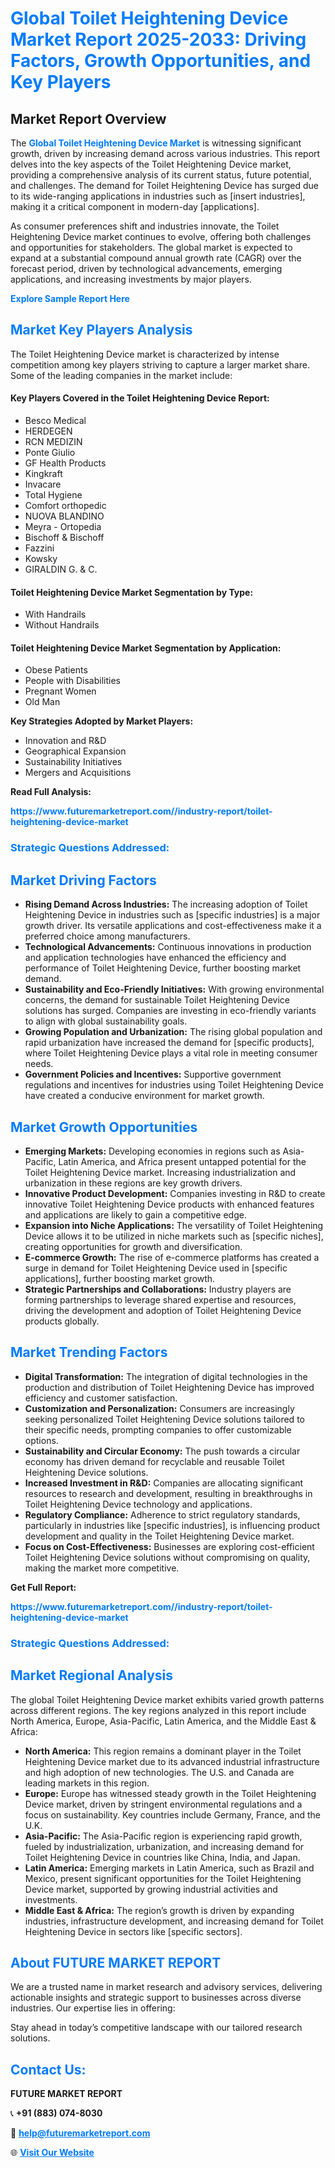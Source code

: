 <h1 style="color: #007BFF;">Global Toilet Heightening Device Market Report 2025-2033: Driving Factors, Growth Opportunities, and Key Players</h1>

<section id="overview">
<h2>Market Report Overview</h2>
<p>The <a href="https://www.futuremarketreport.com//industry-report/toilet-heightening-device-market" style="color: #007BFF; text-decoration: none;"><strong>Global Toilet Heightening Device Market</strong></a> is witnessing significant growth, driven by increasing demand across various industries. This report delves into the key aspects of the Toilet Heightening Device market, providing a comprehensive analysis of its current status, future potential, and challenges. The demand for Toilet Heightening Device has surged due to its wide-ranging applications in industries such as [insert industries], making it a critical component in modern-day [applications].</p>
<p>As consumer preferences shift and industries innovate, the Toilet Heightening Device market continues to evolve, offering both challenges and opportunities for stakeholders. The global market is expected to expand at a substantial compound annual growth rate (CAGR) over the forecast period, driven by technological advancements, emerging applications, and increasing investments by major players.</p>
</section>

<section id="overview">
<p><a href="https://www.futuremarketreport.com//request-sample/reportId=59432" style="color: #007BFF; text-decoration: none;"><strong>Explore Sample Report Here</strong></a></p>
</section>

<section id="key-players">
<h2 style="color: #007BFF;">Market Key Players Analysis</h2>
<p>The Toilet Heightening Device market is characterized by intense competition among key players striving to capture a larger market share. Some of the leading companies in the market include:</p>
<h4>Key Players Covered in the Toilet Heightening Device Report:</h4>
<ul><li>Besco Medical</li><li>HERDEGEN</li><li>RCN MEDIZIN</li><li>Ponte Giulio</li><li>GF Health Products</li><li>Kingkraft</li><li>Invacare</li><li>Total Hygiene</li><li>Comfort orthopedic</li><li>NUOVA BLANDINO</li><li>Meyra - Ortopedia</li><li>Bischoff &amp; Bischoff</li><li>Fazzini</li><li>Kowsky</li><li>GIRALDIN G. &amp; C.</li></ul>
<h4>Toilet Heightening Device Market Segmentation by Type:</h4>
<ul><li>With Handrails</li><li>Without Handrails</li></ul>

<h4>Toilet Heightening Device Market Segmentation by Application:</h4>
<ul><li>Obese Patients</li><li>People with Disabilities</li><li>Pregnant Women</li><li>Old Man</li></ul>
<p><strong>Key Strategies Adopted by Market Players:</strong></p>
<ul>
<li>Innovation and R&D</li>
<li>Geographical Expansion</li>
<li>Sustainability Initiatives</li>
<li>Mergers and Acquisitions</li>
</ul>
</section>

<section>
<p><strong>Read Full Analysis: </strong></p><a href="https://www.futuremarketreport.com//industry-report/toilet-heightening-device-market" style="color: #007BFF; text-decoration: none;"><strong>https://www.futuremarketreport.com//industry-report/toilet-heightening-device-market</strong></a>
<h3 style="color: #007BFF;">Strategic Questions Addressed:</h3>
</section>

<section id="driving-factors">
<h2 style="color: #007BFF;">Market Driving Factors</h2>
<ul>
<li><strong>Rising Demand Across Industries:</strong> The increasing adoption of Toilet Heightening Device in industries such as [specific industries] is a major growth driver. Its versatile applications and cost-effectiveness make it a preferred choice among manufacturers.</li>
<li><strong>Technological Advancements:</strong> Continuous innovations in production and application technologies have enhanced the efficiency and performance of Toilet Heightening Device, further boosting market demand.</li>
<li><strong>Sustainability and Eco-Friendly Initiatives:</strong> With growing environmental concerns, the demand for sustainable Toilet Heightening Device solutions has surged. Companies are investing in eco-friendly variants to align with global sustainability goals.</li>
<li><strong>Growing Population and Urbanization:</strong> The rising global population and rapid urbanization have increased the demand for [specific products], where Toilet Heightening Device plays a vital role in meeting consumer needs.</li>
<li><strong>Government Policies and Incentives:</strong> Supportive government regulations and incentives for industries using Toilet Heightening Device have created a conducive environment for market growth.</li>
</ul>
</section>

<section id="growth-opportunities">
<h2 style="color: #007BFF;">Market Growth Opportunities</h2>
<ul>
<li><strong>Emerging Markets:</strong> Developing economies in regions such as Asia-Pacific, Latin America, and Africa present untapped potential for the Toilet Heightening Device market. Increasing industrialization and urbanization in these regions are key growth drivers.</li>
<li><strong>Innovative Product Development:</strong> Companies investing in R&D to create innovative Toilet Heightening Device products with enhanced features and applications are likely to gain a competitive edge.</li>
<li><strong>Expansion into Niche Applications:</strong> The versatility of Toilet Heightening Device allows it to be utilized in niche markets such as [specific niches], creating opportunities for growth and diversification.</li>
<li><strong>E-commerce Growth:</strong> The rise of e-commerce platforms has created a surge in demand for Toilet Heightening Device used in [specific applications], further boosting market growth.</li>
<li><strong>Strategic Partnerships and Collaborations:</strong> Industry players are forming partnerships to leverage shared expertise and resources, driving the development and adoption of Toilet Heightening Device products globally.</li>
</ul>
</section>

<section id="trending-factors">
<h2 style="color: #007BFF;">Market Trending Factors</h2>
<ul>
<li><strong>Digital Transformation:</strong> The integration of digital technologies in the production and distribution of Toilet Heightening Device has improved efficiency and customer satisfaction.</li>
<li><strong>Customization and Personalization:</strong> Consumers are increasingly seeking personalized Toilet Heightening Device solutions tailored to their specific needs, prompting companies to offer customizable options.</li>
<li><strong>Sustainability and Circular Economy:</strong> The push towards a circular economy has driven demand for recyclable and reusable Toilet Heightening Device solutions.</li>
<li><strong>Increased Investment in R&D:</strong> Companies are allocating significant resources to research and development, resulting in breakthroughs in Toilet Heightening Device technology and applications.</li>
<li><strong>Regulatory Compliance:</strong> Adherence to strict regulatory standards, particularly in industries like [specific industries], is influencing product development and quality in the Toilet Heightening Device market.</li>
<li><strong>Focus on Cost-Effectiveness:</strong> Businesses are exploring cost-efficient Toilet Heightening Device solutions without compromising on quality, making the market more competitive.</li>
</ul>
</section>

<section>
<p><strong>Get Full Report: </strong></p><a href="https://www.futuremarketreport.com//industry-report/toilet-heightening-device-market" style="color: #007BFF; text-decoration: none;"><strong>https://www.futuremarketreport.com//industry-report/toilet-heightening-device-market</strong></a>
<h3 style="color: #007BFF;">Strategic Questions Addressed:</h3>
</section>


<section id="regional-analysis">
<h2 style="color: #007BFF;">Market Regional Analysis</h2>
<p>The global Toilet Heightening Device market exhibits varied growth patterns across different regions. The key regions analyzed in this report include North America, Europe, Asia-Pacific, Latin America, and the Middle East & Africa:</p>
<ul>
<li><strong>North America:</strong> This region remains a dominant player in the Toilet Heightening Device market due to its advanced industrial infrastructure and high adoption of new technologies. The U.S. and Canada are leading markets in this region.</li>
<li><strong>Europe:</strong> Europe has witnessed steady growth in the Toilet Heightening Device market, driven by stringent environmental regulations and a focus on sustainability. Key countries include Germany, France, and the U.K.</li>
<li><strong>Asia-Pacific:</strong> The Asia-Pacific region is experiencing rapid growth, fueled by industrialization, urbanization, and increasing demand for Toilet Heightening Device in countries like China, India, and Japan.</li>
<li><strong>Latin America:</strong> Emerging markets in Latin America, such as Brazil and Mexico, present significant opportunities for the Toilet Heightening Device market, supported by growing industrial activities and investments.</li>
<li><strong>Middle East & Africa:</strong> The region’s growth is driven by expanding industries, infrastructure development, and increasing demand for Toilet Heightening Device in sectors like [specific sectors].</li>
</ul>
</section>

<footer>
<h2 style="color: #007BFF;">About FUTURE MARKET REPORT</h2>
<p>We are a trusted name in market research and advisory services, delivering actionable insights and strategic support to businesses across diverse industries. Our expertise lies in offering:</p>

<p>Stay ahead in today’s competitive landscape with our tailored research solutions.</p>

<h2 style="color: #007BFF;">Contact Us:</h2>
<p><strong>FUTURE MARKET REPORT</strong></p>
<p>📞 <strong>+91 (883) 074-8030</strong></p>
<p>📧 <strong><a href="mailto:help@futuremarketreport.com" style="color: #007BFF;">help@futuremarketreport.com</a></strong></p>
<p>🌐 <strong><a href="https://www.futuremarketreport.com/" style="color: #007BFF;">Visit Our Website</a></strong></p>
</footer>